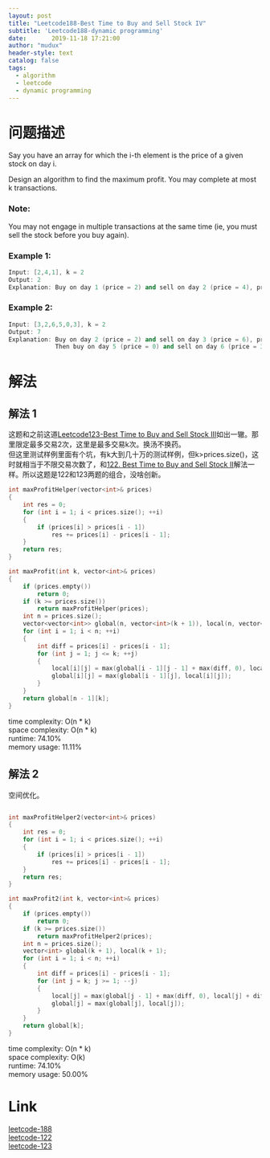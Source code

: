 ```yaml
---
layout: post
title: "Leetcode188-Best Time to Buy and Sell Stock IV"
subtitle: 'Leetcode188-dynamic programming'
date:       2019-11-18 17:21:00
author: "mudux"
header-style: text
catalog: false
tags:
  - algorithm
  - leetcode
  - dynamic programming
---
```


# 问题描述
Say you have an array for which the i-th element is the price of a given stock on day i.

Design an algorithm to find the maximum profit. You may complete at most k transactions.
### Note:
You may not engage in multiple transactions at the same time (ie, you must sell the stock before you buy again).

### Example 1:
```c++
Input: [2,4,1], k = 2
Output: 2
Explanation: Buy on day 1 (price = 2) and sell on day 2 (price = 4), profit = 4-2 = 2.
```
### Example 2:
```c++
Input: [3,2,6,5,0,3], k = 2
Output: 7
Explanation: Buy on day 2 (price = 2) and sell on day 3 (price = 6), profit = 6-2 = 4.
             Then buy on day 5 (price = 0) and sell on day 6 (price = 3), profit = 3-0 = 3.
```

# 解法
## 解法 1
这题和之前这道[Leetcode123-Best Time to Buy and Sell Stock III](https://hexinlin.top/2019/11/16/leetcode-123-Best-TIme-to-Buy-and-Sell-Sock-III/)如出一辙。那里限定最多交易2次，这里是最多交易k次。换汤不换药。  
但这里测试样例里面有个坑，有k大到几十万的测试样例，但k>prices.size()，这时就相当于不限交易次数了，和[122. Best Time to Buy and Sell Stock II](https://leetcode.com/problems/best-time-to-buy-and-sell-stock-ii/)解法一样。所以这题是122和123两题的组合，没啥创新。
```c++
int maxProfitHelper(vector<int>& prices)
{
	int res = 0;
	for (int i = 1; i < prices.size(); ++i)
	{
		if (prices[i] > prices[i - 1])
			res += prices[i] - prices[i - 1];
	}
	return res;
}

int maxProfit(int k, vector<int>& prices)
{
	if (prices.empty())
		return 0;
	if (k >= prices.size())
		return maxProfitHelper(prices);
	int n = prices.size();
	vector<vector<int>> global(n, vector<int>(k + 1)), local(n, vector<int>(k + 1));
	for (int i = 1; i < n; ++i)
	{
		int diff = prices[i] - prices[i - 1];
		for (int j = 1; j <= k; ++j)
		{
			local[i][j] = max(global[i - 1][j - 1] + max(diff, 0), local[i - 1][j] + diff);
			global[i][j] = max(global[i - 1][j], local[i][j]);
		}
	}
	return global[n - 1][k];
}
```
time complexity: O(n * k)  
space complexity: O(n * k)  
runtime: 74.10%  
memory usage: 11.11%   

## 解法 2
空间优化。
```c++

int maxProfitHelper2(vector<int>& prices)
{
	int res = 0;
	for (int i = 1; i < prices.size(); ++i)
	{
		if (prices[i] > prices[i - 1])
			res += prices[i] - prices[i - 1];
	}
	return res;
}

int maxProfit2(int k, vector<int>& prices)
{
	if (prices.empty())
		return 0;
	if (k >= prices.size())
		return maxProfitHelper2(prices);		
	int n = prices.size();
	vector<int> global(k + 1), local(k + 1);
	for (int i = 1; i < n; ++i)
	{
		int diff = prices[i] - prices[i - 1];
		for (int j = k; j >= 1; --j)
		{
			local[j] = max(global[j - 1] + max(diff, 0), local[j] + diff);
			global[j] = max(global[j], local[j]);
		}
	}
	return global[k];
}
```
time complexity: O(n * k)  
space complexity: O(k)  
runtime: 74.10%  
memory usage: 50.00%  

# Link
[leetcode-188](https://leetcode.com/problems/best-time-to-buy-and-sell-stock-iv/)  
[leetcode-122](https://leetcode.com/problems/best-time-to-buy-and-sell-stock-ii/)  
[leetcode-123](https://leetcode.com/problems/best-time-to-buy-and-sell-stock-iii/)  

